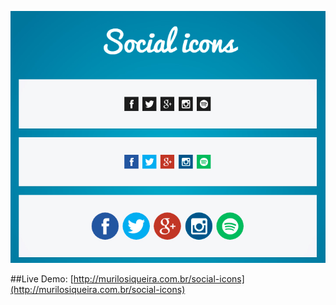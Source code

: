 ![Alt text](https://github.com/muhroots/Social-buttons-template/blob/master/cover.jpg "Screenshot page")

##Live Demo: 
[http://murilosiqueira.com.br/social-icons](http://murilosiqueira.com.br/social-icons)
